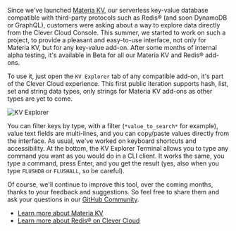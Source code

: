 
Since we've launched [Materia KV](https://www.clever-cloud.com/materia/materia-kv/), our serverless key-value database compatible with third-party protocols such as Redis® (and soon DynamoDB or GraphQL), customers were asking about a way to explore data directly from the Clever Cloud Console. This summer, we started to work on such a project, to provide a pleasant and easy-to-use interface, not only for Materia KV, but for any key-value add-on. After some months of internal alpha testing, it's available in Beta for all our Materia KV and Redis® add-ons.

To use it, just open the `KV Explorer` tab of any compatible add-on, it's part of the Clever Cloud experience. This first public iteration supports hash, list, set and string data types, only strings for Materia KV add-ons as other types are yet to come.

![KV Explorer](/images/doc/kv-explorer.webp "The KV Explorer tool in the Console")

You can filter keys by type, with a filter (`*value_to_search*` for example), value text fields are multi-lines, and you can copy/paste values directly from the interface. As usual, we've worked on keyboard shortcuts and accessibility. At the bottom, the KV Explorer Terminal allows you to type any command you want as you would do in a CLI client. It works the same, you type a command, press Enter, and you get the result (yes, also when you type `FLUSHDB` or `FLUSHALL`, so be careful).

Of course, we'll continue to improve this tool, over the coming months, thanks to your feedback and suggestions. So feel free to share them and ask your questions in our [GitHub Community](https://github.com/CleverCloud/Community/discussions/categories/kv-explorer).

- [Learn more about Materia KV](/developers/doc/addons/materia-kv/)
- [Learn more about Redis® on Clever Cloud](/developers/doc/addons/redis/)


